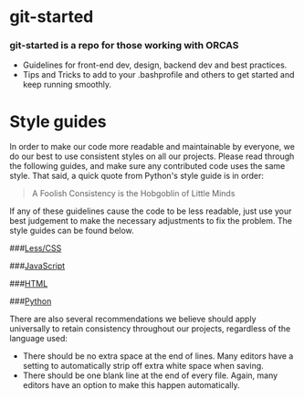 git-started
===========

### git-started is a repo for those working with ORCAS

* Guidelines for front-end dev, design, backend dev and best practices.
* Tips and Tricks to add to your .bashprofile and others to get started and keep running smoothly.

Style guides
============
In order to make our code more readable and maintainable by everyone, we do
our best to use consistent styles on all our projects. Please read through the following guides,
and make sure any contributed code uses the same style. That said, a quick quote from
Python's style guide is in order:
> A Foolish Consistency is the Hobgoblin of Little Minds

If any of these guidelines cause the code to be less readable, just use your best judgement to
make the necessary adjustments to fix the problem. The style guides can be found below.

###[Less/CSS](styles/Less.md)

###[JavaScript](styles/JavaScript.md)

###[HTML](styles/HTML.md)

###[Python](styles/Python.md)

There are also several recommendations we believe should apply universally to retain consistency
throughout our projects, regardless of the language used:
* There should be no extra space at the end of lines. Many editors have a setting to
automatically strip off extra white space when saving.
* There should be one blank line at the end of every file. Again, many editors have an option to
make this happen automatically.
